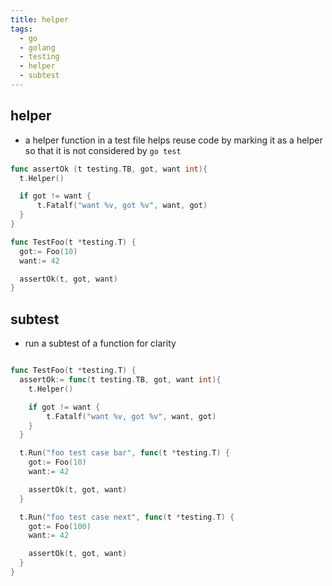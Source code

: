 ```yaml
---
title: helper
tags:
  - go
  - golang
  - testing
  - helper
  - subtest
---
```


## helper

- a helper function in a test file helps reuse code by marking it as a helper so that it is not considered by `go test`

```go
func assertOk (t testing.TB, got, want int){
  t.Helper()

  if got != want {
      t.Fatalf("want %v, got %v", want, got)
  }
}

func TestFoo(t *testing.T) {
  got:= Foo(10)
  want:= 42

  assertOk(t, got, want)
}
```

## subtest

- run a subtest of a function for clarity

```go

func TestFoo(t *testing.T) {
  assertOk:= func(t testing.TB, got, want int){
    t.Helper()

    if got != want {
        t.Fatalf("want %v, got %v", want, got)
    }
  }

  t.Run("foo test case bar", func(t *testing.T) {
    got:= Foo(10)
    want:= 42

    assertOk(t, got, want)
  }

  t.Run("foo test case next", func(t *testing.T) {
    got:= Foo(100)
    want:= 42

    assertOk(t, got, want)
  }
}
```
